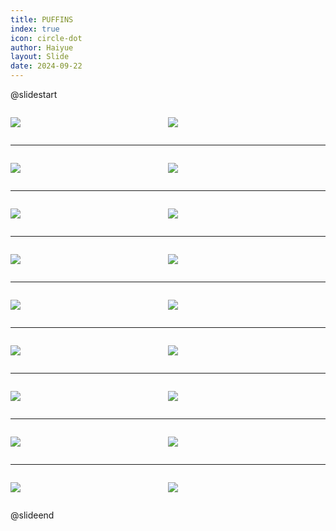 ```yaml
---
title: PUFFINS
index: true
icon: circle-dot
author: Haiyue
layout: Slide
date: 2024-09-22
---
```

 
@slidestart

<div style="display:flex">
<div style="flex:1">

![](https://raw.githubusercontent.com/yclord/reading/refs/heads/master/english/Level-W/PUFFINS/001.webp)
</div>
<div style="flex:1">

![](https://raw.githubusercontent.com/yclord/reading/refs/heads/master/english/Level-W/PUFFINS/002.webp)
</div>
</div>

---

<div style="display:flex">
<div style="flex:1">

![](https://raw.githubusercontent.com/yclord/reading/refs/heads/master/english/Level-W/PUFFINS/003.webp)
</div>
<div style="flex:1">

![](https://raw.githubusercontent.com/yclord/reading/refs/heads/master/english/Level-W/PUFFINS/004.webp)
</div>
</div>

---

<div style="display:flex">
<div style="flex:1">

![](https://raw.githubusercontent.com/yclord/reading/refs/heads/master/english/Level-W/PUFFINS/005.webp)
</div>
<div style="flex:1">

![](https://raw.githubusercontent.com/yclord/reading/refs/heads/master/english/Level-W/PUFFINS/006.webp)
</div>
</div>

---

<div style="display:flex">
<div style="flex:1">

![](https://raw.githubusercontent.com/yclord/reading/refs/heads/master/english/Level-W/PUFFINS/007.webp)
</div>
<div style="flex:1">

![](https://raw.githubusercontent.com/yclord/reading/refs/heads/master/english/Level-W/PUFFINS/008.webp)
</div>
</div>

---

<div style="display:flex">
<div style="flex:1">

![](https://raw.githubusercontent.com/yclord/reading/refs/heads/master/english/Level-W/PUFFINS/009.webp)
</div>
<div style="flex:1">

![](https://raw.githubusercontent.com/yclord/reading/refs/heads/master/english/Level-W/PUFFINS/010.webp)
</div>
</div>

---

<div style="display:flex">
<div style="flex:1">

![](https://raw.githubusercontent.com/yclord/reading/refs/heads/master/english/Level-W/PUFFINS/011.webp)
</div>
<div style="flex:1">

![](https://raw.githubusercontent.com/yclord/reading/refs/heads/master/english/Level-W/PUFFINS/012.webp)
</div>
</div>

---

<div style="display:flex">
<div style="flex:1">

![](https://raw.githubusercontent.com/yclord/reading/refs/heads/master/english/Level-W/PUFFINS/013.webp)
</div>
<div style="flex:1">

![](https://raw.githubusercontent.com/yclord/reading/refs/heads/master/english/Level-W/PUFFINS/014.webp)
</div>
</div>

---

<div style="display:flex">
<div style="flex:1">

![](https://raw.githubusercontent.com/yclord/reading/refs/heads/master/english/Level-W/PUFFINS/015.webp)
</div>
<div style="flex:1">

![](https://raw.githubusercontent.com/yclord/reading/refs/heads/master/english/Level-W/PUFFINS/016.webp)
</div>
</div>

---

<div style="display:flex">
<div style="flex:1">

![](https://raw.githubusercontent.com/yclord/reading/refs/heads/master/english/Level-W/PUFFINS/017.webp)
</div>
<div style="flex:1">

![](https://raw.githubusercontent.com/yclord/reading/refs/heads/master/english/Level-W/PUFFINS/018.webp)
</div>
</div>

@slideend